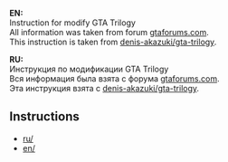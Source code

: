 **EN:**  
Instruction for modify GTA Trilogy  
All information was taken from forum [gtaforums.com](https://gtaforums.com/).  
This instruction is taken from [denis-akazuki/gta-trilogy](https://github.com/denis-akazuki/gta-trilogy).

**RU:**  
Инструкция по модификации GTA Trilogy  
Вся информация была взята с форума [gtaforums.com](https://gtaforums.com/).  
Эта инструкция взята с [denis-akazuki/gta-trilogy](https://github.com/denis-akazuki/gta-trilogy).  

## Instructions
- [ru/](/ru/)
- [en/](/en/)
